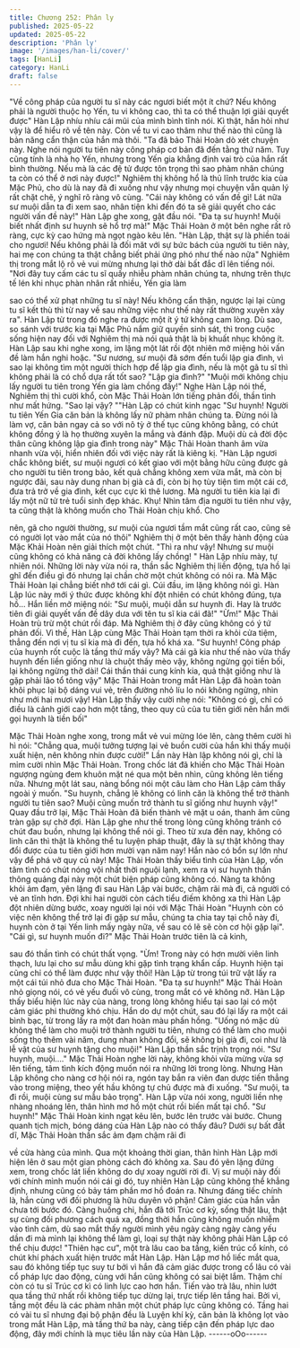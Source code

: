 ```yaml
---
title: Chương 252: Phân ly
published: 2025-05-22
updated: 2025-05-22
description: 'Phân ly'
image: '/images/han-li/cover/'
tags: [HanLi]
category: HanLi
draft: false
---
```


"Về công pháp của người tu sĩ này các ngươi biết một ít chứ? Nếu
không phải là người thuộc họ Yến, tu vi không cao, thì ta có thể
thuận lợi giải quyết được" Hàn Lập nhíu nhíu cái mũi của mình
bình tĩnh nói.
Kì thật, hắn hỏi như vậy là để hiểu rõ về tên này. Còn về tu vi cao
thâm như thế nào thì cũng là bản năng cẩn thận của hắn mà thôi.
"Ta đã bảo Thải Hoàn dò xét chuyện này. Nghe nói người tu tiên
này công pháp cơ bản đã đến tằng thứ năm. Tuy cũng tính là nhà
họ Yến, nhưng trong Yến gia khẳng định vai trò của hắn rất bình
thường. Nếu mà là các đệ tử được tôn trọng thì sao phàm nhân
chúng ta còn có thể ở nơi này được!"
Nghiêm thị không hổ là thủ lĩnh trước kia của Mặc Phủ, cho dù là
nay đã đi xuống như vậy nhưng mọi chuyện vẫn quản lý rất chặt
chẽ, ý nghĩ rõ ràng vô cùng.
"Cái này không có vấn đề gì! Lát nữa sư muội dẫn ta đi xem sao,
nhân tiện khi đến đó ta sẽ giải quyết cho các người vấn đề này!"
Hàn Lập ghe xong, gật đầu nói.
"Đa tạ sư huynh! Muội biết nhất định sư huynh sẽ hổ trợ mà!" Mặc
Thải Hoàn ở một bên nghe rất rõ ràng, cực kỳ cao hứng mà ngọt
ngào kêu lên.
"Hàn Lập, thật sự là phiền toái cho ngươi! Nếu không phải là đối
măt với sự bức bách của người tu tiên này, hai mẹ con chúng ta
thật chẳng biết phải ứng phó như thế nào nữa" Nghiêm thị trong
mắt lộ rõ vẻ vui mừng nhưng lại thở dài bất đắc dĩ lên tiếng nói.
"Nơi đây tuy cấm các tu sĩ quấy nhiễu phàm nhân chúng ta,
nhưng trên thực tế lén khi nhục phàn nhân rất nhiều, Yến gia làm

sao có thể xử phạt những tu sĩ này! Nếu không cẩn thận, ngược
lại lại cùng tu sĩ kết thù thì từ nay về sau những việc như thế này
rất thường xuyên xảy ra".
Hàn Lập từ trong đó nghe ra được một ít ý tứ không cam lòng. Dù
sao, so sánh với trước kia tại Mặc Phủ nắm giữ quyền sinh sát,
thì trong cuộc sống hiện nay đối với Nghiêm thị mà nói quả thật là
bị khuất nhục không ít.
Hàn Lập sau khi nghe xong, im lặng một lát rồi đột nhiên mở
miệng hỏi vấn đề làm hắn nghi hoặc.
"Sư nương, sư muội đã sớm đến tuổi lập gia đình, vì sao lại không
tìm một người thích hợp để lập gia đình, nếu là một gã tu sĩ thì
không phải là có chổ dựa rất tốt sao?
"Lập gia đình?"
"Muội mới không chịu lấy người tu tiên trong Yến gia làm chồng
đấy!"
Nghe Hàn Lập nói thế, Nghiêm thị thì cười khổ, còn Mặc Thải
Hoàn lớn tiếng phản đối, thần tình như mất hứng.
"Sao lại vậy? ""Hàn Lập có chút kinh ngạc
"Sư huynh! Người tu tiên Yến Gia căn bản là không lấy nữ phàm
nhân chúng ta. Đừng nói là làm vợ, căn bản ngay cả so với nô tỳ
ở thế tục cũng không bằng, có chút không đồng ý là họ thường
xuyên la mắng và đánh đập. Muội dù cả đời độc thân cũng không
lập gia đình trong này" Mặc Thải Hoàn thanh âm vừa nhanh vừa
vội, hiển nhiên đối với việc này rất là kiêng kị.
"Hàn Lập ngươi chắc không biết, sư muội ngươi có kết giao với
một bằng hữu cũng được gả cho người tu tiên trong bảo, kết quả
chẳng không xem vừa mắt, mà còn bị ngược đãi, sau này dung
nhan bị già cả đi, còn bị họ tùy tiện tìm một cái cớ, đưa trả trở về
gia đình, kết cục cực kì thê lương. Mà người tu tiên kia lại đi lấy
một nữ tử trẻ tuổi sinh đẹp khác. Khụ! Nhìn tâm địa người tu tiên
như vậy, ta cũng thật là không muốn cho Thải Hoàn chịu khổ. Cho

nên, gã cho người thường, sư muội của ngươi tầm mắt cũng rất
cao, cũng sẽ có người lọt vào mắt của nó thôi" Nghiêm thị ở một
bên thấy hành động của Mặc Khải Hoàn nên giải thích một chút.
"Thì ra như vậy! Nhưng sư muội cũng không có khả năng cả đời
không lấy chồng! " Hàn Lập nhíu mày, tự nhiên nói.
Những lời này vừa nói ra, thần sắc Nghiêm thị liền động, tựa hồ
lại ghĩ đến điều gì đó nhưng lại chần chờ một chút không có nói
ra. Mà Mặc Thải Hoàn lại chẳng biết nhớ tới cái gì. Cúi đầu, im
lặng không nói gì.
Hàn Lập lúc này mới ý thức được không khí đột nhiên có chút
không đúng, tựa hồ…
Hắn liền mở miệng nói:
"Sư muội, muội dẫn sư huynh đi. Hay là trước tiên đi giải quyết
vấn đề dây dưa với tên tu sĩ kia cái đã!"
"Ừm!"
Mặc Thải Hoàn trù trừ một chút rồi đáp. Mà Nghiêm thị ở đây
cũng không có ý tứ phản đối.
Vì thế, Hàn Lập cùng Mặc Thải Hoàn tạm thời ra khỏi cửa tiệm,
thẳng đến nơi vị tu sĩ kia mà đi đến, tựa hồ khá xa.
"Sư huynh! Công pháp của huynh rốt cuộc là tầng thứ mấy vây?
Mà cái gã kia như thế nào vừa thấy huynh đến liền giống như là
chuột thấy mèo vậy, không ngừng gọi tiền bối, lại không ngừng
thở dài! Cái thần thái cung kính kia, quả thật giống như là gặp
phải lão tổ tông vậy" Mặc Thải Hoàn trong mắt Hàn Lập đã hoàn
toàn khôi phục lại bộ dáng vui vẻ, trên đường nhỏ líu lo nói không
ngừng, nhìn như mới hai mươi vậy!
Hàn Lập thấy vậy cười nhẹ nói:
"Không có gì, chỉ có điều là cảnh giới cao hơn một tầng, theo quy
củ của tu tiên giới nên hắn mới gọi huynh là tiền bối"

Mặc Thải Hoàn nghe xong, trong mắt vẻ vui mừng lóe lên, càng
thêm cười hì hì nói:
"Chẳng qua, muội tưởng tượng lại vẻ buồn cười của hắn khi thấy
muội xuất hiện, nên không nhin được cười!"
Lần này Hàn lập không nói gì, chỉ là mỉm cười nhìn Mặc Thải
Hoàn. Trong chốc lát đã khiến cho Mặc Thải Hoàn ngượng ngùng
đem khuôn mặt né qua một bên nhìn, cũng không lên tiếng nữa.
Nhưng một lát sau, nàng bổng nói một câu làm cho Hàn Lập cảm
thấy ngoài ý muốn.
"Su huynh, chẳng lẽ không có linh căn là không thể trở thành
người tu tiên sao? Muội cũng muốn trở thành tu sĩ giống như
huynh vậy!" Quay đầu trở lại, Mặc Thải Hoàn đã biến thành vẻ
mặt u oán, thanh âm cũng tràn gập sự chờ đợi.
Hàn Lập ghe như thế trong lòng cũng không tránh có chút đau
buồn, nhưng lại không thể nói gì. Theo từ xưa đến nay, không có
linh căn thì thật là không thể tu luyện pháp thuật, đây là sự thật
không thay đổi được của tu tiên giới hơn mười vạn năm nay! Hắn
nào có bổn sự lớn như vậy để phá vở quy củ này!
Mặc Thải Hoàn thấy biểu tình của Hàn Lập, vốn tâm tình có chút
nóng vội nhất thời nguội lạnh, xem ra vị sư huynh thần thông
quảng đại này một chút biện pháp cũng không có.
Nàng ta không khỏi ảm đạm, yên lặng đi sau Hàn Lập vài bước,
chậm rãi mà đi, cả người có vẻ an tĩnh hơn.
Đợi khi hai người còn cách tiểu điếm không xa thì Hàn Lập đột
nhiên dừng bước, xoay người lại nói với Mặc Thải Hoàn
"Huynh còn có việc nên không thể trở lại đi gặp sư mẫu, chúng ta
chia tay tại chỗ này đi, huynh còn ở tại Yến linh mấy ngày nữa, về
sau có lẽ sẽ còn cơ hội gặp lại".
"Cái gì, sư huynh muốn đi?" Mặc Thải Hoàn trước tiên là cả kinh,

sau đó thần tình có chút thất vọng.
"Ừm! Trong này có hơn mười viên linh thạch, lưu lại cho sư mẫu
dùng khi gặp tình trạng khẩn cấp. Huynh hiện tại cũng chỉ có thể
làm được như vậy thôi! Hàn Lập từ trong túi trữ vật lấy ra một cái
túi nhỏ đưa cho Mặc Thải Hoàn.
"Đa tạ sư huynh!" Mặc Thải Hoàn nhỏ giọng nói, có vẻ yếu đuối
vô cùng, trong mắt có vẻ không nỡ.
Hàn Lập thấy biểu hiện lúc này của nàng, trong lòng không hiểu
tại sao lại có một cảm giác phi thường khó chịu.
Hắn do dự một chút, sau đó lại lấy ra một cái bình bạc, từ trong
lấy ra một đan hoàn màu phấn hồng.
"Uống nó mặc dù không thể làm cho muội trở thành người tu tiên,
nhưng có thể làm cho muội sống thọ thêm vài năm, dung nhan
không đổi, sẽ không bị già đi, coi như là lễ vật của sư huynh tặng
cho muội!" Hàn Lập thần sắc trịnh trọng nói.
"Sư huynh, muội…."
Mặc Thải Hoàn nghe lời này, không khỏi vừa mừng vừa sợ lên
tiếng, tâm tình kích động muốn nói ra những lời trong lòng. Nhưng
Hàn Lập không cho nàng cơ hội nói ra, ngón tay bắn ra viên đan
dược tiến thẳng vào trong miệng, theo yết hầu không tự chủ được
mà đi xuống.
"Sư muội, ta đi rồi, muội cùng sư mẫu bảo trọng".
Hàn Lập vừa nói xong, người liền nhẹ nhàng nhoáng lên, thân
hình mơ hồ một chút rồi biến mất tại chổ.
"Sư huynh!"
Mặc Thải Hoàn kinh ngạt kêu lên, bước lên trước vài bước. Chung
quanh tịch mịch, bóng dáng của Hàn Lập nào có thấy đâu?
Dưới sự bất đắt dĩ, Mặc Thải Hoàn thần sắc ảm đạm chậm rãi đi

về cửa hàng của mình.
Qua một khoảng thời gian, thân hình Hàn Lập mới hiện lên ở sau
một gian phòng cách đó không xa. Sau đó yên lặng đứng xem,
trong chốc lát liền không do dự xoay người rời đi.
Vị sư muội này đối với chính mình muốn nói cái gì đó, tuy nhiên
Hàn Lập cũng không thể khẳng định, nhưng cũng có bảy tám
phần mơ hồ đoán ra.
Nhưng đáng tiếc chính là, hắn cùng với đối phương là hữu duyên
vô phận! Cảm giác của hắn vẫn chưa tới bước đó.
Càng huống chi, hắn đã tới Trúc cơ kỳ, sống thật lâu, thật sự cùng
đối phương cách quá xa, đồng thời hắn cũng không muốn nhiễm
vào tình cảm, dù sao mắt thấy người mình yêu ngày càng ngày
càng yếu dần đi mà mình lại không thể làm gì, loại sự thật này
không phải Hàn Lập có thể chịu được!
"Thiên hạc cư", một trà lâu cao ba tầng, kiến trúc cổ kính, có chút
khí phách xuất hiện trước mắt Hàn Lập.
Hàn Lập mơ hồ liếc mắt qua, sau đó không tiếp tục suy tư bởi vì
hắn đã cảm giác được trong cổ lâu có vài cổ pháp lực dao động,
cùng với hắn cũng không có sai biệt lắm. Thậm chí còn có tu sĩ
Trúc cơ kì có linh lực cao hơn hắn.
Tiến vào trà lâu, nhìn lướt qua tầng thứ nhất rồi không tiếp tục
dừng lại, trực tiếp lên tầng hai. Bởi vì, tầng một đều là các phàm
nhân một chút pháp lực cũng không có.
Tầng hai có vài tu sĩ nhưng đại bộ phận đều là Luyện khí kỳ, căn
bản là không lọt vào trong mắt Hàn Lập, mà tầng thứ ba này,
càng tiếp cận đến pháp lực dao động, đây mới chính là mục tiêu
lần này của Hàn Lập.
------oOo------
